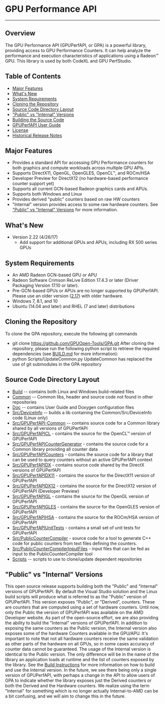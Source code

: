 # GPU Performance API
---

## Overview
The GPU Performance API (GPUPerfAPI, or GPA) is a powerful library, providing access to GPU Performance Counters.
It can help analyze the performance and execution characteristics of applications using a Radeon™ GPU. This library
is used by both CodeXL and GPU PerfStudio.

## Table of Contents
* [Major Features](#major-features)
* [What's New](#whats-new)
* [System Requirements](#system-requirements)
* [Cloning the Repository](#cloning-the-repository)
* [Source Code Directory Layout](#source-code-directory-layout)
* ["Public" vs "Internal" Versions](#public-vs-internal-versions)
* [Building the Source Code](BUILD.md)
* [GPUPerfAPI User Guide](Doc/GPUPerfAPI-UserGuide.pdf)
* [License](LICENSE)
* [Historical Release Notes](ReleaseNotes.md)

## Major Features
* Provides a standard API for accessing GPU Performance counters for both graphics and compute workloads across multiple GPU APIs.
* Supports DirectX11, OpenGL, OpenGLES, OpenCL™, and ROCm/HSA
* Developer Preview for DirectX12 (no hardware-based performance counter support yet)
* Supports all current GCN-based Radeon graphics cards and APUs.
* Supports both Windows and Linux
* Provides derived "public" counters based on raw HW counters
* "Internal" version provides access to some raw hardware counters. See ["Public" vs "Internal" Versions](#PublicInternal) for more information.

## What's New
* Version 2.22 (4/26/17)
  * Add support for additional GPUs and APUs, including RX 500 series GPUs

## System Requirements
* An AMD Radeon GCN-based GPU or APU
* Radeon Software Crimson ReLive Edition 17.4.3 or later (Driver Packaging Version 17.10 or later).
* Pre-GCN-based GPUs or APUs are no longer supported by GPUPerfAPI. Please use an older version ([2.17](http://developer.amd.com/tools-and-sdks/graphics-development/gpuperfapi/)) with older hardware.
* Windows 7, 8.1, and 10
* Ubuntu (14.04 and later) and RHEL (7 and later) distributions

## Cloning the Repository
To clone the GPA repository, execute the following git commands
 * git clone https://github.com/GPUOpen-Tools/GPA.git
After cloning the repository, please run the following python script to retrieve the required dependencies (see [BUILD.md](BUILD.md) for more information):
 * python Scripts/UpdateCommon.py
UpdateCommon has replaced the use of git submodules in the GPA repository

## Source Code Directory Layout
* [Build](Build) -- contains both Linux and Windows build-related files
* [Common](Common) -- Common libs, header and source code not found in other repositories
* [Doc](Doc) -- contains User Guide and Doxygen configuration files
* [Src/DeviceInfo](Src/DeviceInfo) -- builds a lib containing the Common/Src/DeviceInfo code (Linux only)
* [Src/GPUPerfAPI-Common](Src/GPUPerfAPI-Common) -- contains source code for a Common library shared by all versions of GPUPerfAPI
* [Src/GPUPerfAPICL](Src/GPUPerfAPICL) - contains the source for the OpenCL™ version of GPUPerfAPI
* [Src/GPUPerfAPICounterGenerator](Src/GPUPerfAPICounterGenerator) - contains the source code for a Common library providing all counter data
* [Src/GPUPerfAPICounters](Src/GPUPerfAPICounters) - contains the source code for a library that can be used to query counters without an active GPUPerfAPI context
* [Src/GPUPerfAPIDX](Src/GPUPerfAPIDX) - contains source code shared by the DirectX versions of GPUPerfAPI
* [Src/GPUPerfAPIDX11](Src/GPUPerfAPIDX11) - contains the source for the DirectX11 version of GPUPerfAPI
* [Src/GPUPerfAPIDX12](Src/GPUPerfAPIDX12) - contains the source for the DirectX12 version of GPUPerfAPI (Developer Preview)
* [Src/GPUPerfAPIGL](Src/GPUPerfAPIGL) - contains the source for the OpenGL version of GPUPerfAPI
* [Src/GPUPerfAPIGLES](Src/GPUPerfAPIGLES) - contains the source for the OpenGLES version of GPUPerfAPI
* [Src/GPUPerfAPIHSA](Src/GPUPerfAPIHSA) - contains the source for the ROCm/HSA version of GPUPerfAPI
* [Src/GPUPerfAPIUnitTests](Src/GPUPerfAPIUnitTests) - contains a small set of unit tests for GPUPerfAPI
* [Src/PublicCounterCompiler](Src/PublicCounterCompiler) - source code for a tool to generate C++ code for public counters from text files defining the counters.
* [Src/PublicCounterCompilerInputFiles](Src/PublicCounterCompilerInputFiles) - input files that can be fed as input to the PublicCounterCompiler tool
* [Scripts](Scripts) -- scripts to use to clone/update dependent repositories

## "Public" vs "Internal" Versions
This open source release supports building both the "Public" and "Internal" versions of GPUPerfAPI. By default the Visual Studio solution and the Linux build scripts
will produce what is referred to as the "Public" version of GPUPerfAPI. This version exposes "Public", or "Derived", counters. These are counters that are computed
using a set of hardware counters. Until now, only the Public the version of GPUPerfAPI was available on the AMD Developer website. As part of the open-source effort,
we are also providing the ability to build the "Internal" versions of GPUPerfAPI. In addition to exposing the same counters as the Public version, the Internal version
also exposes some of the hardware Counters available in the GPU/APU. It's important to note that not all hardware counters receive the same validation as other parts of
the hardware on all GPUs, so in some cases accuracy of counter data cannot be guaranteed.  The usage of the Internal version is identical to the Public version. The only
difference will be in the name of the library an application loads at runtime and the list of counters exposed by the library. See the [Build Instructions](BUILD.md) for
more information on how to build and use the Internal version. In the future, we see there being only a single version of GPUPerfAPI, with perhaps a change in the API to
allow users of GPA to indicate whether the library exposes just the Derived counters or both the Derived and the Hardware counters.  We realize using the term "Internal"
for something which is no longer actually Internal-to-AMD can be a bit confusing, and we will aim to change this in the future.

